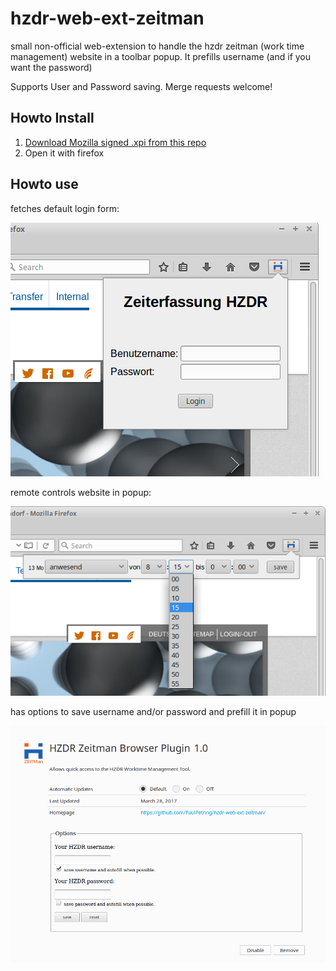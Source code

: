 # hzdr-web-ext-zeitman

small non-official web-extension to handle the hzdr zeitman (work time management) website in a toolbar popup. It prefills username (and if you want the password)

Supports User and Password saving. Merge requests welcome!

## Howto Install

1. [Download Mozilla signed .xpi from this repo](./web-ext-artifacts/hzdr_zeitman_browser_plugin-1.10-an+fx.xpi)
1. Open it with firefox

## Howto use

fetches default login form:

![zeitweb_login.png](./zeitweb_login.png)

remote controls website in popup:

![zeitweb_zeiteintragung.png](./zeitweb_zeiteintragung.png)

has options to save username and/or password and prefill it in popup

![zeitweb_options.png](./zeitweb_options.png)
